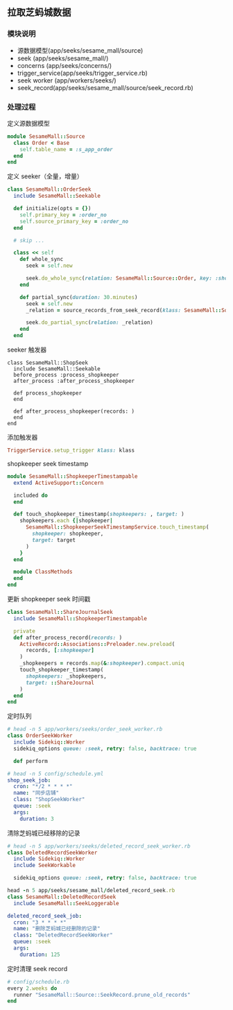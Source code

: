 ## 拉取芝蚂城数据

### 模块说明

- 源数据模型(app/seeks/sesame_mall/source)
- seek (app/seeks/sesame_mall/)
- concerns (app/seeks/concerns/)
- trigger_service(app/seeks/trigger_service.rb)
- seek worker (app/workers/seeks/)
- seek_record(app/seeks/sesame_mall/source/seek_record.rb)

### 处理过程

定义源数据模型

```ruby
module SesameMall::Source
  class Order < Base
    self.table_name = :s_app_order
  end
end
```

定义 seeker（全量，增量）

```ruby
class SesameMall::OrderSeek
  include SesameMall::Seekable

  def initialize(opts = {})
    self.primary_key = :order_no
    self.source_primary_key = :order_no
  end

  # skip ...

  class << self
    def whole_sync
      seek = self.new

      seek.do_whole_sync(relation: SesameMall::Source::Order, key: :shop_id)
    end

    def partial_sync(duration: 30.minutes)
      seek = self.new
      _relation = source_records_from_seek_record(klass: SesameMall::Source::Order, duration: duration)

      seek.do_partial_sync(relation: _relation)
    end
  end
```

seeker 触发器

```shell
class SesameMall::ShopSeek
  include SesameMall::Seekable
  before_process :process_shopkeeper
  after_process :after_process_shopkeeper

  def process_shopkeeper
  end

  def after_process_shopkeeper(records: )
  end
end
```

添加触发器

```ruby
TriggerService.setup_trigger klass: klass
```

shopkeeper seek timestamp

```ruby
module SesameMall::ShopkeeperTimestampable
  extend ActiveSupport::Concern

  included do
  end

  def touch_shopkeeper_timestamp(shopkeepers: , target: )
    shopkeepers.each {|shopkeeper|
      SesameMall::ShopkeeperSeekTimestampService.touch_timestamp(
        shopkeeper: shopkeeper,
        target: target
      )
    }
  end

  module ClassMethods
  end
end
```

更新 shopkeeper seek 时间戳

```ruby
class SesameMall::ShareJournalSeek
  include SesameMall::ShopkeeperTimestampable

  private
  def after_process_record(records: )
    ActiveRecord::Associations::Preloader.new.preload(
      records, [:shopkeeper]
    )
    _shopkeepers = records.map(&:shopkeeper).compact.uniq
    touch_shopkeeper_timestamp(
      shopkeepers: _shopkeepers,
      target: ::ShareJournal
    )
  end
end
```

定时队列

```ruby
# head -n 5 app/workers/seeks/order_seek_worker.rb
class OrderSeekWorker
  include Sidekiq::Worker
  sidekiq_options queue: :seek, retry: false, backtrace: true

  def perform
```

```yaml
# head -n 5 config/schedule.yml
shop_seek_job:
  cron: "*/2 * * * *"
  name: "同步店铺"
  class: "ShopSeekWorker"
  queue: :seek
  args:
    duration: 3
```

清除芝蚂城已经移除的记录

```ruby
# head -n 5 app/workers/seeks/deleted_record_seek_worker.rb
class DeletedRecordSeekWorker
  include Sidekiq::Worker
  include SeekWorkable

  sidekiq_options queue: :seek, retry: false, backtrace: true
```

```ruby
head -n 5 app/seeks/sesame_mall/deleted_record_seek.rb
class SesameMall::DeletedRecordSeek
  include SesameMall::SeekLoggerable
```

```yaml
deleted_record_seek_job:
  cron: "3 * * * *"
  name: "删除芝蚂城已经删除的记录"
  class: "DeletedRecordSeekWorker"
  queue: :seek
  args:
    duration: 125
```

定时清理 seek record

```ruby
# config/schedule.rb
every 2.weeks do
  runner "SesameMall::Source::SeekRecord.prune_old_records"
end
```